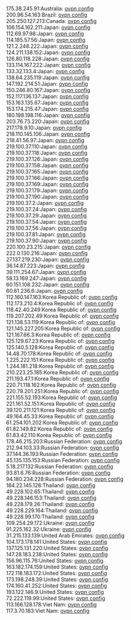 175.38.245.91:Australia: [ovpn config](vpn/175_38_245_91.ovpn)  
200.96.54.163:Brazil: [ovpn config](vpn/200_96_54_163.ovpn)  
205.250.127.213:Canada: [ovpn config](vpn/205_250_127_213.ovpn)  
106.154.162.211:Japan: [ovpn config](vpn/106_154_162_211.ovpn)  
112.69.97.98:Japan: [ovpn config](vpn/112_69_97_98.ovpn)  
114.185.57.56:Japan: [ovpn config](vpn/114_185_57_56.ovpn)  
121.2.248.222:Japan: [ovpn config](vpn/121_2_248_222.ovpn)  
124.211.138.152:Japan: [ovpn config](vpn/124_211_138_152.ovpn)  
126.80.118.228:Japan: [ovpn config](vpn/126_80_118_228.ovpn)  
133.114.167.222:Japan: [ovpn config](vpn/133_114_167_222.ovpn)  
133.32.133.4:Japan: [ovpn config](vpn/133_32_133_4.ovpn)  
138.64.235.119:Japan: [ovpn config](vpn/138_64_235_119.ovpn)  
147.192.214.51:Japan: [ovpn config](vpn/147_192_214_51.ovpn)  
150.246.80.167:Japan: [ovpn config](vpn/150_246_80_167.ovpn)  
152.117.136.137:Japan: [ovpn config](vpn/152_117_136_137.ovpn)  
153.163.135.67:Japan: [ovpn config](vpn/153_163_135_67.ovpn)  
153.174.215.47:Japan: [ovpn config](vpn/153_174_215_47.ovpn)  
180.198.198.116:Japan: [ovpn config](vpn/180_198_198_116.ovpn)  
203.76.73.220:Japan: [ovpn config](vpn/203_76_73_220.ovpn)  
217.178.9.10:Japan: [ovpn config](vpn/217_178_9_10.ovpn)  
218.110.145.106:Japan: [ovpn config](vpn/218_110_145_106.ovpn)  
218.41.56.97:Japan: [ovpn config](vpn/218_41_56_97.ovpn)  
219.100.37.110:Japan: [ovpn config](vpn/219_100_37_110.ovpn)  
219.100.37.118:Japan: [ovpn config](vpn/219_100_37_118.ovpn)  
219.100.37.126:Japan: [ovpn config](vpn/219_100_37_126.ovpn)  
219.100.37.158:Japan: [ovpn config](vpn/219_100_37_158.ovpn)  
219.100.37.165:Japan: [ovpn config](vpn/219_100_37_165.ovpn)  
219.100.37.166:Japan: [ovpn config](vpn/219_100_37_166.ovpn)  
219.100.37.169:Japan: [ovpn config](vpn/219_100_37_169.ovpn)  
219.100.37.179:Japan: [ovpn config](vpn/219_100_37_179.ovpn)  
219.100.37.190:Japan: [ovpn config](vpn/219_100_37_190.ovpn)  
219.100.37.2:Japan: [ovpn config](vpn/219_100_37_2.ovpn)  
219.100.37.24:Japan: [ovpn config](vpn/219_100_37_24.ovpn)  
219.100.37.29:Japan: [ovpn config](vpn/219_100_37_29.ovpn)  
219.100.37.54:Japan: [ovpn config](vpn/219_100_37_54.ovpn)  
219.100.37.56:Japan: [ovpn config](vpn/219_100_37_56.ovpn)  
219.100.37.81:Japan: [ovpn config](vpn/219_100_37_81.ovpn)  
219.100.37.90:Japan: [ovpn config](vpn/219_100_37_90.ovpn)  
220.100.23.215:Japan: [ovpn config](vpn/220_100_23_215.ovpn)  
222.0.130.216:Japan: [ovpn config](vpn/222_0_130_216.ovpn)  
27.137.219.230:Japan: [ovpn config](vpn/27_137_219_230.ovpn)  
36.14.87.223:Japan: [ovpn config](vpn/36_14_87_223.ovpn)  
39.111.254.67:Japan: [ovpn config](vpn/39_111_254_67.ovpn)  
58.13.169.247:Japan: [ovpn config](vpn/58_13_169_247.ovpn)  
60.151.108.232:Japan: [ovpn config](vpn/60_151_108_232.ovpn)  
60.61.236.6:Japan: [ovpn config](vpn/60_61_236_6.ovpn)  
112.160.147.163:Korea Republic of: [ovpn config](vpn/112_160_147_163.ovpn)  
112.173.210.4:Korea Republic of: [ovpn config](vpn/112_173_210_4.ovpn)  
118.42.40.249:Korea Republic of: [ovpn config](vpn/118_42_40_249.ovpn)  
119.207.202.49:Korea Republic of: [ovpn config](vpn/119_207_202_49.ovpn)  
121.138.53.119:Korea Republic of: [ovpn config](vpn/121_138_53_119.ovpn)  
121.145.227.205:Korea Republic of: [ovpn config](vpn/121_145_227_205.ovpn)  
121.167.66.3:Korea Republic of: [ovpn config](vpn/121_167_66_3.ovpn)  
125.129.67.23:Korea Republic of: [ovpn config](vpn/125_129_67_23.ovpn)  
125.140.5.128:Korea Republic of: [ovpn config](vpn/125_140_5_128.ovpn)  
14.48.70.178:Korea Republic of: [ovpn config](vpn/14_48_70_178.ovpn)  
1.225.222.151:Korea Republic of: [ovpn config](vpn/1_225_222_151.ovpn)  
1.244.181.218:Korea Republic of: [ovpn config](vpn/1_244_181_218.ovpn)  
210.223.25.185:Korea Republic of: [ovpn config](vpn/210_223_25_185.ovpn)  
211.193.47.1:Korea Republic of: [ovpn config](vpn/211_193_47_1.ovpn)  
220.71.118.162:Korea Republic of: [ovpn config](vpn/220_71_118_162.ovpn)  
220.79.201.251:Korea Republic of: [ovpn config](vpn/220_79_201_251.ovpn)  
221.155.52.193:Korea Republic of: [ovpn config](vpn/221_155_52_193.ovpn)  
221.161.52.151:Korea Republic of: [ovpn config](vpn/221_161_52_151.ovpn)  
39.120.211.121:Korea Republic of: [ovpn config](vpn/39_120_211_121.ovpn)  
49.164.45.33:Korea Republic of: [ovpn config](vpn/49_164_45_33.ovpn)  
61.254.101.202:Korea Republic of: [ovpn config](vpn/61_254_101_202.ovpn)  
61.82.149.82:Korea Republic of: [ovpn config](vpn/61_82_149_82.ovpn)  
61.83.42.110:Korea Republic of: [ovpn config](vpn/61_83_42_110.ovpn)  
178.46.215.203:Russian Federation: [ovpn config](vpn/178_46_215_203.ovpn)  
212.94.103.33:Russian Federation: [ovpn config](vpn/212_94_103_33.ovpn)  
37.144.36.193:Russian Federation: [ovpn config](vpn/37_144_36_193.ovpn)  
45.135.135.153:Russian Federation: [ovpn config](vpn/45_135_135_153.ovpn)  
5.18.217.132:Russian Federation: [ovpn config](vpn/5_18_217_132.ovpn)  
93.81.6.76:Russian Federation: [ovpn config](vpn/93_81_6_76.ovpn)  
94.180.234.228:Russian Federation: [ovpn config](vpn/94_180_234_228.ovpn)  
184.22.145.128:Thailand: [ovpn config](vpn/184_22_145_128.ovpn)  
49.228.102.65:Thailand: [ovpn config](vpn/49_228_102_65.ovpn)  
49.228.146.153:Thailand: [ovpn config](vpn/49_228_146_153.ovpn)  
49.228.179.26:Thailand: [ovpn config](vpn/49_228_179_26.ovpn)  
49.228.229.164:Thailand: [ovpn config](vpn/49_228_229_164.ovpn)  
49.228.99.170:Thailand: [ovpn config](vpn/49_228_99_170.ovpn)  
109.254.29.172:Ukraine: [ovpn config](vpn/109_254_29_172.ovpn)  
91.225.162.32:Ukraine: [ovpn config](vpn/91_225_162_32.ovpn)  
31.215.133.139:United Arab Emirates: [ovpn config](vpn/31_215_133_139.ovpn)  
104.173.178.141:United States: [ovpn config](vpn/104_173_178_141.ovpn)  
137.125.131.220:United States: [ovpn config](vpn/137_125_131_220.ovpn)  
147.28.183.238:United States: [ovpn config](vpn/147_28_183_238.ovpn)  
156.96.115.76:United States: [ovpn config](vpn/156_96_115_76.ovpn)  
163.182.174.159:United States: [ovpn config](vpn/163_182_174_159.ovpn)  
172.118.183.172:United States: [ovpn config](vpn/172_118_183_172.ovpn)  
173.198.248.39:United States: [ovpn config](vpn/173_198_248_39.ovpn)  
174.160.41.252:United States: [ovpn config](vpn/174_160_41_252.ovpn)  
193.122.146.9:United States: [ovpn config](vpn/193_122_146_9.ovpn)  
72.222.119.99:United States: [ovpn config](vpn/72_222_119_99.ovpn)  
113.166.128.178:Viet Nam: [ovpn config](vpn/113_166_128_178.ovpn)  
117.3.70.183:Viet Nam: [ovpn config](vpn/117_3_70_183.ovpn)  
